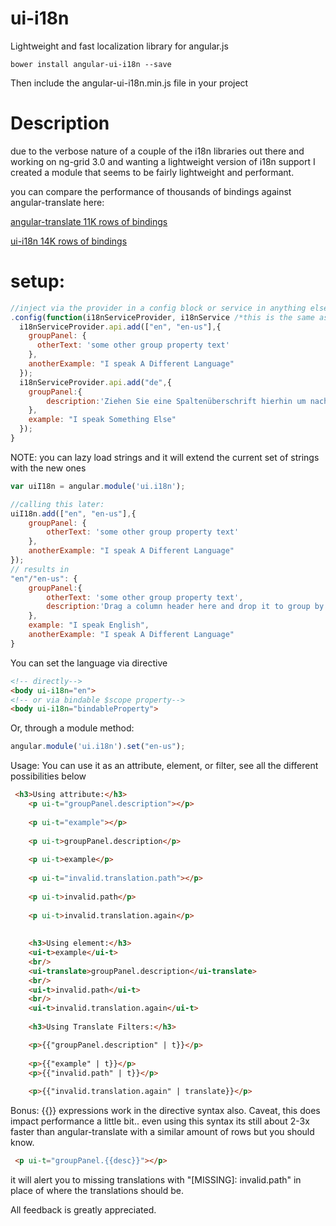 # ui-i18n
Lightweight and fast localization library for angular.js

```
bower install angular-ui-i18n --save
```
Then include the angular-ui-i18n.min.js file in your project

# Description
due to the verbose nature of a couple of the i18n libraries out there and working on ng-grid 3.0 and wanting a lightweight version of i18n support I created a module that seems to be fairly lightweight and performant.

you can compare the performance of thousands of bindings against angular-translate here:

[angular-translate 11K rows of bindings](http://jsfiddle.net/eUGWJ/70/)

[ui-i18n 14K rows of bindings](http://jsfiddle.net/mc66U/5/)

# setup:
```javascript
//inject via the provider in a config block or service in anything else.
.config(function(i18nServiceProvider, i18nService /*this is the same as i18nServiceProvider.api*/) {
  i18nServiceProvider.api.add(["en", "en-us"],{
    groupPanel: {
      otherText: 'some other group property text'
    },
    anotherExample: "I speak A Different Language"
  });
  i18nServiceProvider.api.add("de",{
    groupPanel:{
        description:'Ziehen Sie eine Spaltenüberschrift hierhin um nach dieser Spalte zu gruppieren.'
    },
    example: "I speak Something Else"
  });
}

```
NOTE: you can lazy load strings and it will extend the current set of strings with the new ones

```javascript
var uiI18n = angular.module('ui.i18n');

//calling this later:
uiI18n.add(["en", "en-us"],{
    groupPanel: {
        otherText: 'some other group property text'
    },
    anotherExample: "I speak A Different Language"
});
// results in 
"en"/"en-us": {
    groupPanel:{
        otherText: 'some other group property text',
        description:'Drag a column header here and drop it to group by that column.'
    },
    example: "I speak English",
    anotherExample: "I speak A Different Language"
}
```
You can set the language via directive 
```html
<!-- directly-->
<body ui-i18n="en">
<!-- or via bindable $scope property-->
<body ui-i18n="bindableProperty">
```
Or, through a module method:
```javascript
angular.module('ui.i18n').set("en-us");
```

Usage:
You can use it as an attribute, element, or filter, see all the different possibilities below 
```html
 <h3>Using attribute:</h3>
    <p ui-t="groupPanel.description"></p>
    
    <p ui-t="example"></p>
    
    <p ui-t>groupPanel.description</p>
    
    <p ui-t>example</p>
    
    <p ui-t="invalid.translation.path"></p>
    
    <p ui-t>invalid.path</p>
    
    <p ui-t>invalid.translation.again</p>
    
    
    <h3>Using element:</h3>
    <ui-t>example</ui-t>
    <br/>
    <ui-translate>groupPanel.description</ui-translate>
    <br/>
    <ui-t>invalid.path</ui-t>
    <br/>
    <ui-t>invalid.translation.again</ui-t>
    
    <h3>Using Translate Filters:</h3>

    <p>{{"groupPanel.description" | t}}</p>
    
    <p>{{"example" | t}}</p>
    <p>{{"invalid.path" | t}}</p>
    
    <p>{{"invalid.translation.again" | translate}}</p>
```

Bonus:
{{}} expressions work in the directive syntax also.
Caveat, this does impact performance a little bit.. even using this syntax its still about 2-3x faster than angular-translate with a similar amount of rows but you should know.
```html
 <p ui-t="groupPanel.{{desc}}"></p>
```

it will alert you to missing translations with "[MISSING]: invalid.path" in place of where the translations should be.

All feedback is greatly appreciated.
